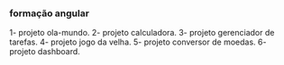 ### formação angular

1- projeto ola-mundo.
2- projeto calculadora.
3- projeto gerenciador de tarefas.
4- projeto jogo da velha.
5- projeto conversor de moedas.
6- projeto dashboard.
